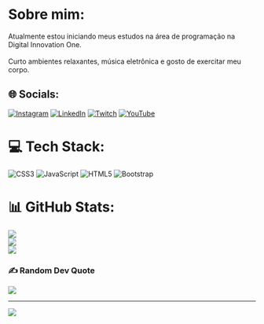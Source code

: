 # Sobre mim:
Atualmente estou iniciando meus estudos na área de programação na  Digital Innovation One.<br><br>Curto ambientes relaxantes, música eletrônica e gosto de exercitar meu corpo.


## 🌐 Socials:
[![Instagram](https://img.shields.io/badge/Instagram-%23E4405F.svg?logo=Instagram&logoColor=white)](https://instagram.com/netin54) [![LinkedIn](https://img.shields.io/badge/LinkedIn-%230077B5.svg?logo=linkedin&logoColor=white)](https://www.linkedin.com/in/josé-ranulfo-4a049816a/) [![Twitch](https://img.shields.io/badge/Twitch-%239146FF.svg?logo=Twitch&logoColor=white)](https://twitch.tv/netin54 ) [![YouTube](https://img.shields.io/badge/YouTube-%23FF0000.svg?logo=YouTube&logoColor=white)](https://youtube.com/c/https://www.youtube.com/channel/UC-iUPkzPQ4ich94spx-sujA/videos) 

# 💻 Tech Stack:
![CSS3](https://img.shields.io/badge/css3-%231572B6.svg?style=flat&logo=css3&logoColor=white) ![JavaScript](https://img.shields.io/badge/javascript-%23323330.svg?style=flat&logo=javascript&logoColor=%23F7DF1E) ![HTML5](https://img.shields.io/badge/html5-%23E34F26.svg?style=flat&logo=html5&logoColor=white) ![Bootstrap](https://img.shields.io/badge/bootstrap-%23563D7C.svg?style=flat&logo=bootstrap&logoColor=white)
# 📊 GitHub Stats:
![](https://github-readme-stats.vercel.app/api?username=netin54&theme=vision-friendly-dark&hide_border=false&include_all_commits=false&count_private=false)<br/>
![](https://github-readme-streak-stats.herokuapp.com/?user=netin54&theme=vision-friendly-dark&hide_border=false)<br/>
![](https://github-readme-stats.vercel.app/api/top-langs/?username=netin54&theme=vision-friendly-dark&hide_border=false&include_all_commits=false&count_private=false&layout=compact)

### ✍️ Random Dev Quote
![](https://quotes-github-readme.vercel.app/api?type=horizontal&theme=radical)

---
[![](https://visitcount.itsvg.in/api?id=netin54&icon=0&color=0)](https://visitcount.itsvg.in)

<!-- Proudly created with GPRM ( https://gprm.itsvg.in ) -->
